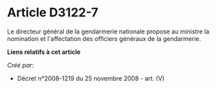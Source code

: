 # Article D3122-7

Le directeur général de la gendarmerie nationale propose au ministre la nomination et l'affectation des officiers généraux de
la gendarmerie.

**Liens relatifs à cet article**

_Créé par_:

  - Décret n°2008-1219 du 25 novembre 2008 - art. (V)
